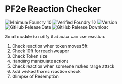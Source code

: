 # PF2e Reaction Checker
[![Minimum Foundry 10]][Foundry URL]
[![Verified Foundry 10]][Foundry URL]
[![Version]][Version URL]
![GitHub Release Date]
![GitHub Release Download]

Small module to notify that actor can use reaction:

1. Check reaction when token moves 5ft
2. Check 10ft for reach weapon
3. Check Token size
4. Handling manipulate actions
5. Check reaction when someone makes range attack
6. Add wicked thorns reaction check
7. Glimpse of Redemption

[Minimum Foundry 10]: https://img.shields.io/badge/Minimum%20Foundry-10.291-informational?style=flat-square
[Verified Foundry 10]: https://img.shields.io/badge/Minimum%20Foundry-10.291-informational?style=flat-square
[Foundry URL]: https://foundryvtt.com

[Version]: https://img.shields.io/badge/Version-0.1.6-yellow?style=flat-square
[Version URL]: https://github.com/reyzor1991/foundry-vtt-pf2e-reaction

[GitHub Release Date]: https://img.shields.io/github/release-date/reyzor1991/foundry-vtt-pf2e-reaction
[GitHub Release Download]: https://img.shields.io/github/downloads/reyzor1991/foundry-vtt-pf2e-reaction/total

